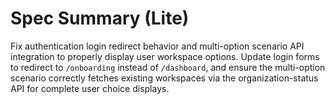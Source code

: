 # Spec Summary (Lite)

Fix authentication login redirect behavior and multi-option scenario API integration to properly display user workspace options. Update login forms to redirect to `/onboarding` instead of `/dashboard`, and ensure the multi-option scenario correctly fetches existing workspaces via the organization-status API for complete user choice displays.